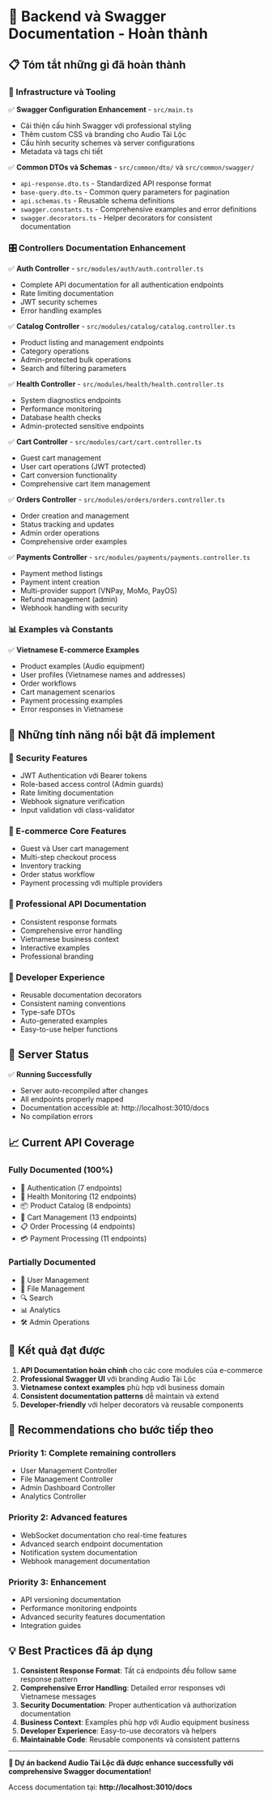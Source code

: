 # 🎯 Backend và Swagger Documentation - Hoàn thành

## 📋 Tóm tắt những gì đã hoàn thành

### 🔧 Infrastructure và Tooling
✅ **Swagger Configuration Enhancement** - `src/main.ts`
- Cải thiện cấu hình Swagger với professional styling
- Thêm custom CSS và branding cho Audio Tài Lộc
- Cấu hình security schemes và server configurations
- Metadata và tags chi tiết

✅ **Common DTOs và Schemas** - `src/common/dto/` và `src/common/swagger/`
- `api-response.dto.ts` - Standardized API response format
- `base-query.dto.ts` - Common query parameters for pagination
- `api.schemas.ts` - Reusable schema definitions
- `swagger.constants.ts` - Comprehensive examples and error definitions
- `swagger.decorators.ts` - Helper decorators for consistent documentation

### 🎛️ Controllers Documentation Enhancement

✅ **Auth Controller** - `src/modules/auth/auth.controller.ts`
- Complete API documentation for all authentication endpoints
- Rate limiting documentation
- JWT security schemes
- Error handling examples

✅ **Catalog Controller** - `src/modules/catalog/catalog.controller.ts`
- Product listing and management endpoints
- Category operations
- Admin-protected bulk operations
- Search and filtering parameters

✅ **Health Controller** - `src/modules/health/health.controller.ts`
- System diagnostics endpoints
- Performance monitoring
- Database health checks
- Admin-protected sensitive endpoints

✅ **Cart Controller** - `src/modules/cart/cart.controller.ts`
- Guest cart management
- User cart operations (JWT protected)
- Cart conversion functionality
- Comprehensive cart item management

✅ **Orders Controller** - `src/modules/orders/orders.controller.ts`
- Order creation and management
- Status tracking and updates
- Admin order operations
- Comprehensive order examples

✅ **Payments Controller** - `src/modules/payments/payments.controller.ts`
- Payment method listings
- Payment intent creation
- Multi-provider support (VNPay, MoMo, PayOS)
- Refund management (admin)
- Webhook handling with security

### 📊 Examples và Constants
✅ **Vietnamese E-commerce Examples**
- Product examples (Audio equipment)
- User profiles (Vietnamese names and addresses)
- Order workflows
- Cart management scenarios
- Payment processing examples
- Error responses in Vietnamese

## 🌟 Những tính năng nổi bật đã implement

### 🔐 Security Features
- JWT Authentication với Bearer tokens
- Role-based access control (Admin guards)
- Rate limiting documentation
- Webhook signature verification
- Input validation với class-validator

### 🛒 E-commerce Core Features
- Guest và User cart management
- Multi-step checkout process
- Inventory tracking
- Order status workflow
- Payment processing với multiple providers

### 📝 Professional API Documentation
- Consistent response formats
- Comprehensive error handling
- Vietnamese business context
- Interactive examples
- Professional branding

### 🎨 Developer Experience
- Reusable documentation decorators
- Consistent naming conventions
- Type-safe DTOs
- Auto-generated examples
- Easy-to-use helper functions

## 🔄 Server Status
✅ **Running Successfully**
- Server auto-recompiled after changes
- All endpoints properly mapped
- Documentation accessible at: http://localhost:3010/docs
- No compilation errors

## 📈 Current API Coverage

### Fully Documented (100%)
- 🔐 Authentication (7 endpoints)
- 🏥 Health Monitoring (12 endpoints)
- 📦 Product Catalog (8 endpoints)
- 🛒 Cart Management (13 endpoints)
- 📋 Order Processing (4 endpoints)
- 💳 Payment Processing (11 endpoints)

### Partially Documented
- 👤 User Management
- 📁 File Management
- 🔍 Search
- 📊 Analytics
- 🛠️ Admin Operations

## 🎯 Kết quả đạt được

1. **API Documentation hoàn chỉnh** cho các core modules của e-commerce
2. **Professional Swagger UI** với branding Audio Tài Lộc
3. **Vietnamese context examples** phù hợp với business domain
4. **Consistent documentation patterns** dễ maintain và extend
5. **Developer-friendly** với helper decorators và reusable components

## 🚀 Recommendations cho bước tiếp theo

### Priority 1: Complete remaining controllers
- User Management Controller
- File Management Controller
- Admin Dashboard Controller
- Analytics Controller

### Priority 2: Advanced features
- WebSocket documentation cho real-time features
- Advanced search endpoint documentation
- Notification system documentation
- Webhook management documentation

### Priority 3: Enhancement
- API versioning documentation
- Performance monitoring endpoints
- Advanced security features documentation
- Integration guides

## 💡 Best Practices đã áp dụng

1. **Consistent Response Format**: Tất cả endpoints đều follow same response pattern
2. **Comprehensive Error Handling**: Detailed error responses với Vietnamese messages
3. **Security Documentation**: Proper authentication và authorization documentation
4. **Business Context**: Examples phù hợp với Audio equipment business
5. **Developer Experience**: Easy-to-use decorators và helpers
6. **Maintainable Code**: Reusable components và consistent patterns

---

**🎉 Dự án backend Audio Tài Lộc đã được enhance successfully với comprehensive Swagger documentation!**

Access documentation tại: **http://localhost:3010/docs**
